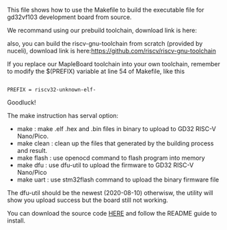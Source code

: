 This file shows how to use the Makefile to build the executable file for gd32vf103 development board from source.

We recommand using our prebuild toolchain, download link is here:  

also, you can build the riscv-gnu-toolchain from scratch (provided by nuceli), download link is here:https://github.com/riscv/riscv-gnu-toolchain  

If you replace our MapleBoard toolchain into your own toolchain, remember to modify the $(PREFIX) variable at line 54 of Makefile, like this  

<pre><code>
PREFIX = riscv32-unknown-elf-
</code></pre>

Goodluck!

The make instruction has serval option:
* make		: make .elf .hex and .bin files in binary to upload to GD32 RISC-V Nano/Pico.
* make clean 	: clean up the files that generated by the building process and result.
* make flash	: use openocd command to flash program into memory 
* make dfu	: use dfu-util to upload the firmware to GD32 RISC-V Nano/Pico
* make uart	: use stm32flash command to upload the binary firmware file

The dfu-util should be the newest (2020-08-10) otherwisw, the utility will show you upload success but the board still not working.  

You can download the source code [HERE](https://sourceforge.net/p/dfu-util/dfu-util/ci/master/tree/)
and follow the README guide to install.
